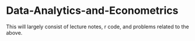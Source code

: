 Data-Analytics-and-Econometrics
===============================

This will largely consist of lecture notes, r code, and problems related to the above.
